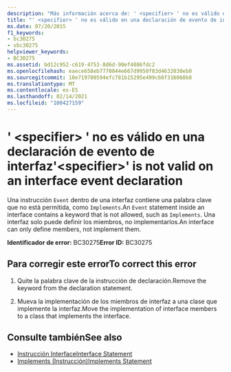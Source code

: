 ```yaml
---
description: "Más información acerca de: ' <specifier> ' no es válido en una declaración de evento de interfaz"
title: "' <specifier> ' no es válido en una declaración de evento de interfaz"
ms.date: 07/20/2015
f1_keywords:
- bc30275
- vbc30275
helpviewer_keywords:
- BC30275
ms.assetid: bd12c952-c619-4753-8d6d-90ef4086fdc2
ms.openlocfilehash: eaece658eb7770044e667d9950f83d4632030eb0
ms.sourcegitcommit: 10e719780594efc781b15295e499c66f316068b8
ms.translationtype: MT
ms.contentlocale: es-ES
ms.lasthandoff: 02/14/2021
ms.locfileid: "100427159"
---
```

# <a name="specifier-is-not-valid-on-an-interface-event-declaration"></a><span data-ttu-id="7c70a-103">' \<specifier> ' no es válido en una declaración de evento de interfaz</span><span class="sxs-lookup"><span data-stu-id="7c70a-103">'\<specifier>' is not valid on an interface event declaration</span></span>

<span data-ttu-id="7c70a-104">Una instrucción `Event` dentro de una interfaz contiene una palabra clave que no está permitida, como `Implements`.</span><span class="sxs-lookup"><span data-stu-id="7c70a-104">An `Event` statement inside an interface contains a keyword that is not allowed, such as `Implements`.</span></span> <span data-ttu-id="7c70a-105">Una interfaz solo puede definir los miembros, no implementarlos.</span><span class="sxs-lookup"><span data-stu-id="7c70a-105">An interface can only define members, not implement them.</span></span>  
  
 <span data-ttu-id="7c70a-106">**Identificador de error:** BC30275</span><span class="sxs-lookup"><span data-stu-id="7c70a-106">**Error ID:** BC30275</span></span>  
  
## <a name="to-correct-this-error"></a><span data-ttu-id="7c70a-107">Para corregir este error</span><span class="sxs-lookup"><span data-stu-id="7c70a-107">To correct this error</span></span>  
  
1. <span data-ttu-id="7c70a-108">Quite la palabra clave de la instrucción de declaración.</span><span class="sxs-lookup"><span data-stu-id="7c70a-108">Remove the keyword from the declaration statement.</span></span>  
  
2. <span data-ttu-id="7c70a-109">Mueva la implementación de los miembros de interfaz a una clase que implemente la interfaz.</span><span class="sxs-lookup"><span data-stu-id="7c70a-109">Move the implementation of interface members to a class that implements the interface.</span></span>  
  
## <a name="see-also"></a><span data-ttu-id="7c70a-110">Consulte también</span><span class="sxs-lookup"><span data-stu-id="7c70a-110">See also</span></span>

- [<span data-ttu-id="7c70a-111">Instrucción Interface</span><span class="sxs-lookup"><span data-stu-id="7c70a-111">Interface Statement</span></span>](../language-reference/statements/interface-statement.md)
- [<span data-ttu-id="7c70a-112">Implements (Instrucción)</span><span class="sxs-lookup"><span data-stu-id="7c70a-112">Implements Statement</span></span>](../language-reference/statements/implements-statement.md)
